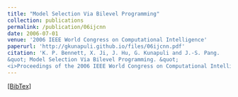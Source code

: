 ```yaml
---
title: "Model Selection Via Bilevel Programming"
collection: publications
permalink: /publication/06ijcnn
date: 2006-07-01
venue: '2006 IEEE World Congress on Computational Intelligence'
paperurl: 'http://gkunapuli.github.io/files/06ijcnn.pdf'
citation: 'K. P. Bennett, X. Ji, J. Hu, G. Kunapuli and J.-S. Pang. 
&quot; Model Selection Via Bilevel Programming. &quot; 
<i>Proceedings of the 2006 IEEE World Congress on Computational Intelligence</i>, Vancouver, BC, Canada, July 16-21, 2006.'
---
```

[[BibTex]](http://gkunapuli.github.io/files/06ijcnn.bib)
